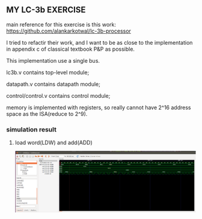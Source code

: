 ## MY LC-3b EXERCISE

main reference for this exercise is this work:
    https://github.com/alankarkotwal/lc-3b-processor

I tried to refactir their work, and I want to be as close to the implementation in appendix c of classical textbook P&P as possible.

This implementation use a single bus. 

lc3b.v            contains top-level module;

datapath.v        contains datapath module;

control/control.v contains control module;

memory is implemented with registers, so really cannot have 2^16 address space as the ISA(reduce to 2^9).

### simulation result 

1. load word(LDW) and add(ADD)

    ![loadw&and](./images/load_add.png)
